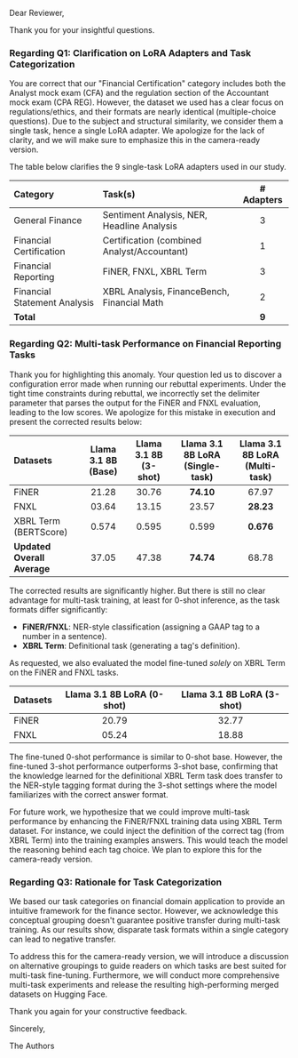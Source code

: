 Dear Reviewer,

Thank you for your insightful questions.

### Regarding Q1: Clarification on LoRA Adapters and Task Categorization

You are correct that our "Financial Certification" category includes both the Analyst mock exam (CFA) and the regulation
section of the Accountant mock exam (CPA REG). However, the dataset we used has a clear focus on regulations/ethics,
and their formats are nearly identical (multiple-choice questions). Due to the subject and structural similarity, we
consider them a single task, hence a single LoRA adapter. We apologize for the lack of clarity, and we will make sure to
emphasize this in the camera-ready version.

The table below clarifies the 9 single-task LoRA adapters used in our study.

| Category                     | Task(s)                                     | # Adapters |
|:-----------------------------|:--------------------------------------------|:----------:|
| General Finance              | Sentiment Analysis, NER, Headline Analysis  |     3      |
| Financial Certification      | Certification (combined Analyst/Accountant) |     1      |
| Financial Reporting          | FiNER, FNXL, XBRL Term                      |     3      |
| Financial Statement Analysis | XBRL Analysis, FinanceBench, Financial Math |     2      |
| **Total**                    |                                             |   **9**    |

### Regarding Q2: Multi-task Performance on Financial Reporting Tasks

Thank you for highlighting this anomaly. Your question led us to discover a configuration error made when running our
rebuttal experiments. Under the tight time constraints during rebuttal, we incorrectly set the delimiter parameter that
parses the output for the FiNER and FNXL evaluation, leading to the low scores. We apologize for this mistake in
execution and present the corrected results below:

| **Datasets**                | Llama 3.1 8B (Base) | **Llama 3.1 8B (3-shot)** | Llama 3.1 8B LoRA (Single-task) | **Llama 3.1 8B LoRA (Multi-task)** |
|:----------------------------|:-------------------:|:-------------------------:|:-------------------------------:|:----------------------------------:|
| FiNER                       |        21.28        |           30.76           |            **74.10**            |               67.97                |
| FNXL                        |        03.64        |           13.15           |              23.57              |             **28.23**              |
| XBRL Term (BERTScore)       |        0.574        |           0.595           |              0.599              |             **0.676**              |
| **Updated Overall Average** |        37.05        |           47.38           |            **74.74**            |               68.78                |

The corrected results are significantly higher. But there is still no clear advantage for multi-task training, at least
for 0-shot inference, as the task formats differ significantly:

* **FiNER/FNXL**: NER-style classification (assigning a GAAP tag to a number in a sentence).
* **XBRL Term**: Definitional task (generating a tag's definition).

As requested, we also evaluated the model fine-tuned *solely* on XBRL Term on the FiNER and FNXL tasks.

| **Datasets** | **Llama 3.1 8B LoRA (0-shot)** | **Llama 3.1 8B LoRA (3-shot)** |
|:-------------|:------------------------------:|:------------------------------:|
| FiNER        |             20.79              |             32.77              |
| FNXL         |             05.24              |             18.88              |

The fine-tuned 0-shot performance is similar to 0-shot base. However, the fine-tuned 3-shot performance outperforms
3-shot base, confirming that the knowledge learned for the definitional XBRL Term task does transfer to the NER-style
tagging format during the 3-shot settings where the model familiarizes with the correct answer format.

For future work, we hypothesize that we could improve multi-task
performance by enhancing the FiNER/FNXL training data using XBRL Term dataset. For instance, we could inject the
definition of the correct tag (from XBRL Term) into the training examples answers. This would teach the model the
reasoning behind each tag choice. We plan to explore this for the camera-ready version.

### Regarding Q3: Rationale for Task Categorization

We based our task categories on financial domain application to provide an intuitive framework for the finance sector.
However, we acknowledge this conceptual grouping doesn't guarantee positive transfer during multi-task training. As our
results show, disparate task formats within a single category can lead to negative transfer.

To address this for the camera-ready version, we will introduce a discussion on alternative groupings to guide readers
on which tasks are best suited for multi-task fine-tuning. Furthermore, we will conduct more comprehensive multi-task
experiments and release the resulting high-performing merged datasets on Hugging Face.

Thank you again for your constructive feedback.

Sincerely,

The Authors